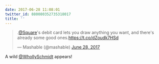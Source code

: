 ```yaml
---
date: 2017-06-28 11:08:01
twitter_id: 880080352735318017
title: ''
---
```


<blockquote class="twitter-tweet"><p lang="en" dir="ltr">.<a href="https://twitter.com/Square?ref_src=twsrc%5Etfw">@Square</a>&#39;s debit card lets you draw anything you want, and there&#39;s already some good ones.<a href="https://t.co/dZoudk7HSd">https://t.co/dZoudk7HSd</a></p>&mdash; Mashable (@mashable) <a href="https://twitter.com/mashable/status/880055727745777667?ref_src=twsrc%5Etfw">June 28, 2017</a></blockquote>
<script async src="https://platform.twitter.com/widgets.js" charset="utf-8"></script>

A wild [@WhollySchmidt](https://twitter.com/WhollySchmidt) appears!
